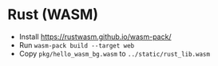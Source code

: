 # Rust (WASM)

- Install https://rustwasm.github.io/wasm-pack/
- Run `wasm-pack build --target web`
- Copy `pkg/hello_wasm_bg.wasm` to `../static/rust_lib.wasm`
